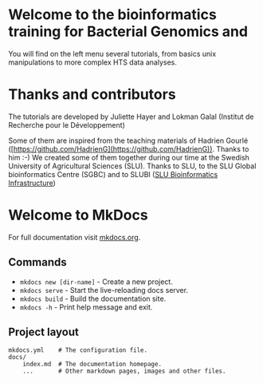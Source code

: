 # Welcome to the bioinformatics training for Bacterial Genomics and

You will find on the left menu several tutorials, from basics unix manipulations to more complex HTS data analyses.


# Thanks and contributors

The tutorials are developed by Juliette Hayer and Lokman Galal (Institut de Recherche pour le Développement)

Some of them are inspired from the teaching materials of Hadrien Gourlé ([https://github.com/HadrienG](https://github.com/HadrienG)). Thanks to him :-)
We created some of them together during our time at the Swedish University of Agricultural Sciences (SLU). Thanks to SLU, to the SLU Global bioinformatics Centre (SGBC) and to SLUBI ([SLU Bioinformatics Infrastructure](https://www.slubi.se/))


# Welcome to MkDocs

For full documentation visit [mkdocs.org](https://www.mkdocs.org).

## Commands

* `mkdocs new [dir-name]` - Create a new project.
* `mkdocs serve` - Start the live-reloading docs server.
* `mkdocs build` - Build the documentation site.
* `mkdocs -h` - Print help message and exit.

## Project layout

    mkdocs.yml    # The configuration file.
    docs/
        index.md  # The documentation homepage.
        ...       # Other markdown pages, images and other files.
